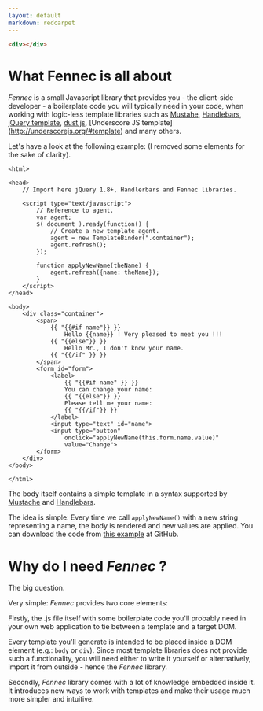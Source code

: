 ```yaml
---
layout: default
markdown: redcarpet
---
```

```html
<div></div>
```

# What Fennec is all about

_Fennec_ is a small Javascript library that provides you - the client-side developer - a boilerplate code you will typically need in your code, when working with logic-less template libraries such as [Mustahe](http://mustache.github.io/), [Handlebars](http://handlebarsjs.com/), [jQuery template](https://github.com/jquery/jquery-tmpl), [dust.js](http://akdubya.github.io/dustjs/), [Underscore JS template] (http://underscorejs.org/#template) and many others.

Let's have a look at the following example:
(I removed some elements for the sake of clarity).

```
<html>

<head>
	// Import here jQuery 1.8+, Handlerbars and Fennec libraries.

	<script type="text/javascript">
		// Reference to agent.
		var agent;
		$( document ).ready(function() {
			// Create a new template agent.
			agent = new TemplateBinder(".container");
			agent.refresh();
		});

		function applyNewName(theName) {
			agent.refresh({name: theName});
		}
	</script>
</head>

<body>
	<div class="container">
		<span>
			{{ "{{#if name"}} }}
				Hello {{name}} ! Very pleased to meet you !!!
			{{ "{{else"}} }}
				Hello Mr., I don't know your name.
			{{ "{{/if" }} }}
		</span>
		<form id="form">
			<label>
				{{ "{{#if name" }} }}
				You can change your name:
				{{ "{{else"}} }}
				Please tell me your name:
				{{ "{{/if"}} }}
			</label>
			<input type="text" id="name">
			<input type="button"
				onclick="applyNewName(this.form.name.value)"
				value="Change">
		</form>
	</div>
</body>

</html>
```

The body itself contains a simple template in a syntax supported by [Mustache](http://mustache.github.io/) and [Handlebars](http://handlebarsjs.com/).

The idea is simple: Every time we call `applyNewName()` with a new string representing a name, the body is rendered and new values are applied.
You can download the code from [this example](https://github.com/guynir/fennec/blob/master/examples/sample.html) at GitHub.

# Why do I need _Fennec_ ?

The big question.

Very simple: _Fennec_ provides two core elements:


Firstly, the .js file itself with some boilerplate code you'll probably need in your own web application to tie between a template and a target DOM.

Every template you'll generate is intended to be placed inside a DOM element (e.g.: `body` or `div`).
Since most template libraries does not provide such a functionality, you will need either to write it yourself or alternatively, import it from outside - hence the _Fennec_ library.

Secondly, _Fennec_ library comes with a lot of knowledge embedded inside it. It introduces new ways to work with templates and make their usage much more simpler and intuitive.


